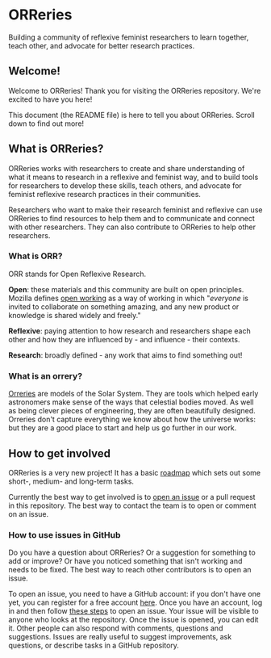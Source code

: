 # ORReries

Building a community of reflexive feminist researchers to learn together, teach other, and advocate for better research practices. 

## Welcome!

Welcome to ORReries! Thank you for visiting the ORReries repository. We're excited to have you here!

This document (the README file) is here to tell you about ORReries. Scroll down to find out more!

## What is ORReries?
ORReries works with researchers to create and share understanding of what it means to research in a reflexive and feminist way, and to build tools for researchers to develop these skills, teach others, and advocate for feminist reflexive research practices in their communities.

Researchers who want to make their research feminist and reflexive can use ORReries to find resources to help them and to communicate and connect with other researchers. 
They can also contribute to ORReries to help other researchers.

### What is ORR?
ORR stands for Open Reflexive Research.

**Open**: these materials and this community are built on open principles. 
Mozilla defines [open working](https://mozilla.github.io/open-leadership-training-series/) as a way of working in which "_everyone_ is invited to collaborate on something amazing, and any new product or knowledge is shared widely and freely."

**Reflexive**: paying attention to how research and researchers shape each other and how they are influenced by - and influence - their contexts.

**Research**: broadly defined - any work that aims to find something out!

### What is an orrery?
[Orreries](https://en.wikipedia.org/wiki/Orrery) are models of the Solar System. 
They are tools which helped early astronomers make sense of the ways that celestial bodies moved.
As well as being clever pieces of engineering, they are often beautifully designed.
Orreries don't capture everything we know about how the universe works: but they are a good place to start and help us go further in our work. 

## How to get involved
ORReries is a very new project! 
It has a basic [roadmap](https://github.com/LauraCarter/ORReries/projects/1) which sets out some short-, medium- and long-term tasks.

Currently the best way to get involved is to [open an issue](https://github.com/LauraCarter/ORReries/blob/main/README.md#how-to-use-issues-in-github) or a pull request in this repository. 
The best way to contact the team is to open or comment on an issue.

### How to use issues in GitHub
Do you have a question about ORReries? 
Or a suggestion for something to add or improve? 
Or have you noticed something that isn't working and needs to be fixed. 
The best way to reach other contributors is to open an issue. 

To open an issue, you need to have a GitHub account: if you don't have one yet, you can register for a free account [here](https://github.com/pricing).
Once you have an account, log in and then follow [these steps](https://docs.github.com/en/github/managing-your-work-on-github/creating-an-issue) to open an issue. 
Your issue will be visible to anyone who looks at the repository. 
Once the issue is opened, you can edit it.
Other people can also respond with comments, questions and suggestions. 
Issues are really useful to suggest improvements, ask questions, or describe tasks in a GitHub repository. 
